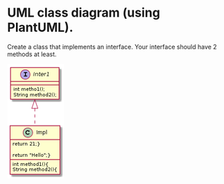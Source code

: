 #  UML class diagram (using PlantUML).

Create a class that implements an interface. 
Your interface should have 2 methods at least.

![alt text](img/uml-dia-class.png "Logo Title Text 1")